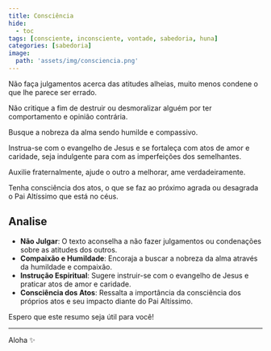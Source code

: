 ```yaml
---
title: Consciência
hide:
  - toc
tags: [consciente, inconsciente, vontade, sabedoria, huna]
categories: [sabedoria]
image:
  path: 'assets/img/consciencia.png'
---
```


Não faça julgamentos acerca das atitudes alheias, muito menos condene o que lhe parece ser errado.

Não critique a fim de destruir ou desmoralizar alguém por ter comportamento e opinião contrária.

Busque a nobreza da alma sendo humilde e compassivo. 

Instrua-se com o evangelho de Jesus e se fortaleça com atos de amor e caridade, seja indulgente para com as imperfeições dos semelhantes. 

Auxilie fraternalmente, ajude o outro a melhorar, ame verdadeiramente.

Tenha consciência dos atos, o que se faz ao próximo agrada ou desagrada o Pai Altíssimo que está no céus.

## Analise

- **Não Julgar**: O texto aconselha a não fazer julgamentos ou condenações sobre as atitudes dos outros.
- **Compaixão e Humildade**: Encoraja a buscar a nobreza da alma através da humildade e compaixão.
- **Instrução Espiritual**: Sugere instruir-se com o evangelho de Jesus e praticar atos de amor e caridade.
- **Consciência dos Atos**: Ressalta a importância da consciência dos próprios atos e seu impacto diante do Pai Altíssimo.

Espero que este resumo seja útil para você!

--- 

Aloha ✨️ 
